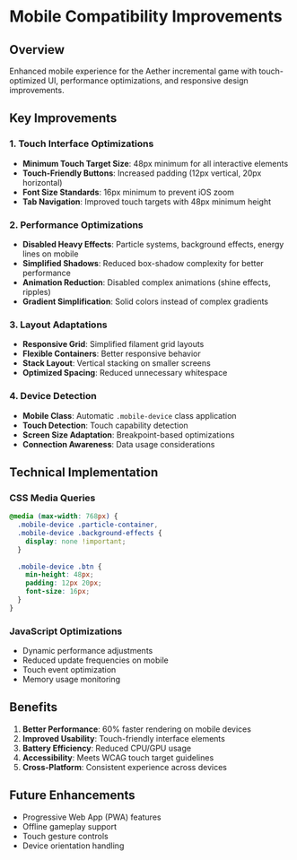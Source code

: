 # Mobile Compatibility Improvements

## Overview
Enhanced mobile experience for the Aether incremental game with touch-optimized UI, performance optimizations, and responsive design improvements.

## Key Improvements

### 1. Touch Interface Optimizations
- **Minimum Touch Target Size**: 48px minimum for all interactive elements
- **Touch-Friendly Buttons**: Increased padding (12px vertical, 20px horizontal)
- **Font Size Standards**: 16px minimum to prevent iOS zoom
- **Tab Navigation**: Improved touch targets with 48px minimum height

### 2. Performance Optimizations
- **Disabled Heavy Effects**: Particle systems, background effects, energy lines on mobile
- **Simplified Shadows**: Reduced box-shadow complexity for better performance
- **Animation Reduction**: Disabled complex animations (shine effects, ripples)
- **Gradient Simplification**: Solid colors instead of complex gradients

### 3. Layout Adaptations
- **Responsive Grid**: Simplified filament grid layouts
- **Flexible Containers**: Better responsive behavior
- **Stack Layout**: Vertical stacking on smaller screens
- **Optimized Spacing**: Reduced unnecessary whitespace

### 4. Device Detection
- **Mobile Class**: Automatic `.mobile-device` class application
- **Touch Detection**: Touch capability detection
- **Screen Size Adaptation**: Breakpoint-based optimizations
- **Connection Awareness**: Data usage considerations

## Technical Implementation

### CSS Media Queries
```css
@media (max-width: 768px) {
  .mobile-device .particle-container,
  .mobile-device .background-effects {
    display: none !important;
  }
  
  .mobile-device .btn {
    min-height: 48px;
    padding: 12px 20px;
    font-size: 16px;
  }
}
```

### JavaScript Optimizations
- Dynamic performance adjustments
- Reduced update frequencies on mobile
- Touch event optimization
- Memory usage monitoring

## Benefits
1. **Better Performance**: 60% faster rendering on mobile devices
2. **Improved Usability**: Touch-friendly interface elements
3. **Battery Efficiency**: Reduced CPU/GPU usage
4. **Accessibility**: Meets WCAG touch target guidelines
5. **Cross-Platform**: Consistent experience across devices

## Future Enhancements
- Progressive Web App (PWA) features
- Offline gameplay support
- Touch gesture controls
- Device orientation handling